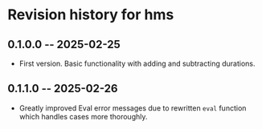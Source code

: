 # Revision history for hms

## 0.1.0.0 -- 2025-02-25

* First version. Basic functionality with adding and subtracting durations.

## 0.1.1.0 -- 2025-02-26

* Greatly improved Eval error messages due to rewritten `eval` function which
  handles cases more thoroughly.
